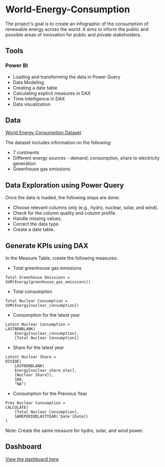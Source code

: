 # World-Energy-Consumption

The project's goal is to create an infographic of the consumption of renewable energy across the world. It aims to inform the public and possible areas of innovation for public and private stakeholders.

## Tools

### Power BI

- Loading and transforming the data in Power Query
- Data Modeling
- Creating a date table
- Calculating explicit measures in DAX
- Time Intelligence in DAX
- Data visualization

## Data

[World Energy Consumption Dataset](https://github.com/jbqabellera/World-Energy-Consumption/blob/7e423bf7e29de221514ec96e6a8d0df7b1015cba/World%20Energy%20Consumption%20Dataset.csv)

The dataset includes information on the following:
- 7 continents
- Different energy sources - demand, consumption, share to electricity generation
- Greenhouse gas emissions

  
## Data Exploration using Power Query

Once the data is loaded, the following steps are done:
- Choose relevant columns only (e.g., hydro, nuclear, solar, and wind).
- Check for the column quality and column profile.
- Handle missing values.
- Correct the data type.
- Create a date table.

## Generate KPIs using DAX

In the Measure Table, create the following measures:

- Total greenhouse gas emissions

 ```
Total Greenhouse Emissions = 
SUM(Energy[greenhouse_gas_emissions])
```

- Total consumption

```
Total Nuclear Consumption = 
SUM(Energy[nuclear_consumption])
```
  
- Consumption for the latest year

```
Latest Nuclear Consumption = 
LASTNONBLANK(
    Energy[nuclear_consumption],
    [Total Nuclear Consumption])
```

- Share for the latest year

```
Latest Nuclear Share = 
DIVIDE(
    LASTNONBLANK(
    Energy[nuclear_share_elec],
    [Nuclear Share]),
    100,
    "NA")
```

- Consumption for the Previous Year

```
Prev Nuclear Consumption = 
CALCULATE(
    [Total Nuclear Consumption],
    SAMEPERIODLASTYEAR('Date'[Date])
)
```

Note: Create the same measure for hydro, solar, and wind power.


## Dashboard

[View the dashboard here](https://app.powerbi.com/reportEmbed?reportId=5abb54f8-0a28-4872-b7b5-3062c5053f9e&autoAuth=true&ctid=e93c0c9e-286e-4c79-b4cd-be2a9d8ccf16)
